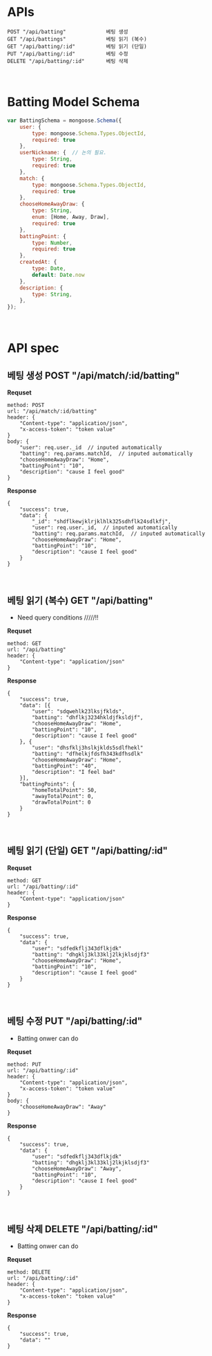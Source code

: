 # APIs
```
POST "/api/batting"             베팅 생성
GET "/api/battings"             베팅 읽기 (복수)
GET "/api/batting/:id"          베팅 읽기 (단일)
PUT "/api/batting/:id"          베팅 수정
DELETE "/api/batting/:id"       베팅 삭제
```
<br>

# Batting Model Schema
```js
var BattingSchema = mongoose.Schema({
    user: {
        type: mongoose.Schema.Types.ObjectId,
        required: true
    },
    userNickname: {  // 논의 필요.
        type: String,
        required: true
    },
    match: {
        type: mongoose.Schema.Types.ObjectId,
        required: true
    },
    chooseHomeAwayDraw: {
        type: String,
        enum: [Home, Away, Draw], 
        required: true
    },
    battingPoint: {
        type: Number,
        required: true
    },
    createdAt: {
        type: Date,
        default: Date.now
    },
    description: {
        type: String,
    },
});
```
<br>

# API spec

## __베팅 생성__ POST "/api/match/:id/batting" 
__Requset__
```
method: POST
url: "/api/match/:id/batting"
header: { 
    "Content-type": "application/json", 
    "x-access-token": "token value" 
}
body: {
    "user": req.user._id  // inputed automatically
    "batting": req.params.matchId,  // inputed automatically
    "chooseHomeAwayDraw": "Home",
    "battingPoint": "10",
    "description": "cause I feel good"
}
```

__Response__
```
{
    "success": true,
    "data": {
        "_id": "shdflkewjklrjklhlk325sdhflk24sdlkfj",
        "user": req.user._id,  // inputed automatically
        "batting": req.params.matchId,  // inputed automatically
        "chooseHomeAwayDraw": "Home",
        "battingPoint": "10",
        "description": "cause I feel good"
    }
}
```
<br>

## __베팅 읽기 (복수)__ GET "/api/batting"
- Need query conditions                 /////!!

__Requset__
```
method: GET
url: "/api/batting"
header: { 
    "Content-type": "application/json" 
}
```

__Response__
```
{
    "success": true,
    "data": [{
        "user": "sdqwehlk23lksjfklds",
        "batting": "dhflkj3234hkldjfksldjf",
        "chooseHomeAwayDraw": "Home",
        "battingPoint": "10",
        "description": "cause I feel good"
    }, {
        "user": "dhsfklj3hslkjklds5sdlfhekl"
        "batting": "dfhelkjfdsfh343kdfhsdlk"
        "chooseHomeAwayDraw": "Home",
        "battingPoint": "40",
        "description": "I feel bad"
    }],
    "battingPoints": {
        "homeTotalPoint": 50,
        "awayTotalPoint": 0,
        "drawTotalPoint": 0
    }
}
```
<br>

## __베팅 읽기 (단일)__ GET "/api/batting/:id"
__Requset__
```
method: GET
url: "/api/batting/:id"
header: { 
    "Content-type": "application/json" 
}
```

__Response__
```
{
    "success": true,
    "data": {
        "user": "sdfedkflj343dflkjdk"
        "batting": "dhgklj3kl33klj2lkjklsdjf3" 
        "chooseHomeAwayDraw": "Home",
        "battingPoint": "10",
        "description": "cause I feel good"
    }
}
```
<br>


## __베팅 수정__ PUT "/api/batting/:id"
- Batting onwer can do

__Requset__
```
method: PUT
url: "/api/batting/:id"
header: { 
    "Content-type": "application/json", 
    "x-access-token": "token value" 
}
body: {
    "chooseHomeAwayDraw": "Away"
}
```

__Response__
```
{
    "success": true,
    "data": {
        "user": "sdfedkflj343dflkjdk"
        "batting": "dhgklj3kl33klj2lkjklsdjf3" 
        "chooseHomeAwayDraw": "Away",
        "battingPoint": "10",
        "description": "cause I feel good"
    }
}
```
<br>

## __베팅 삭제__ DELETE "/api/batting/:id"
- Batting onwer can do

__Requset__
```
method: DELETE
url: "/api/batting/:id"
header: {
    "Content-type": "application/json",
    "x-access-token": "token value"
}
```

__Response__
```
{
    "success": true,
    "data": ""
}
```